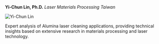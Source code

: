 **Yi-Chun Lin, Ph.D.**
*Laser Materials Processing*
*Taiwan*

![Yi-Chun Lin](/images/author/yi-chun-lin.jpg)

Expert analysis of Alumina laser cleaning applications, providing technical insights based on extensive research in materials processing and laser technology.